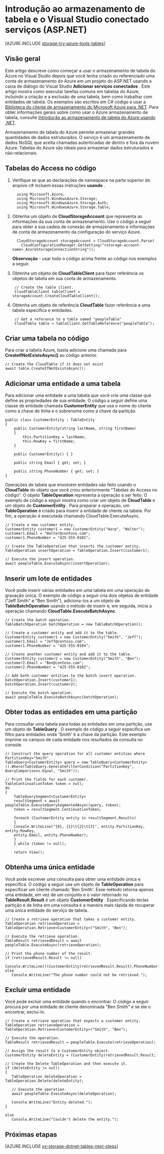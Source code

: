 <properties
    pageTitle="Introdução ao armazenamento de tabela e o Visual Studio conectado serviços (ASP.NET) | Microsoft Azure"
    description="Como começar a usar o armazenamento de tabela do Azure em um projeto do ASP.NET no Visual Studio depois de conectar a uma conta de armazenamento usando o Visual Studio conectado serviços"
    services="storage"
    documentationCenter=""
    authors="TomArcher"
    manager="douge"
    editor=""/>

<tags
    ms.service="storage"
    ms.workload="web"
    ms.tgt_pltfrm="vs-getting-started"
    ms.devlang="na"
    ms.topic="article"
    ms.date="07/18/2016"
    ms.author="tarcher"/>

# <a name="get-started-with-table-storage-and-visual-studio-connected-services-aspnet"></a>Introdução ao armazenamento de tabela e o Visual Studio conectado serviços (ASP.NET)

[AZURE.INCLUDE [storage-try-azure-tools-tables](../../includes/storage-try-azure-tools-tables.md)]

## <a name="overview"></a>Visão geral
Este artigo descreve como começar a usar o armazenamento de tabela do Azure no Visual Studio depois que você tenha criado ou referenciado uma conta de armazenamento do Azure em um projeto do ASP.NET usando a caixa de diálogo do Visual Studio **Adicionar serviços conectados** . Este artigo mostra como executar tarefas comuns em tabelas do Azure, incluindo a criação e a exclusão de uma tabela, bem como trabalhar com entidades de tabela. Os exemplos são escritos em C\# código e usar a [Biblioteca do cliente de armazenamento do Microsoft Azure para .NET](https://msdn.microsoft.com/library/azure/dn261237.aspx). Para obter informações gerais sobre como usar o Azure armazenamento de tabela, consulte [Introdução ao armazenamento de tabela do Azure usando .NET](storage-dotnet-how-to-use-tables.md).

Armazenamento de tabela do Azure permite armazenar grandes quantidades de dados estruturados. O serviço é um armazenamento de dados NoSQL que aceita chamadas autenticadas de dentro e fora da nuvem Azure. Tabelas do Azure são ideais para armazenar dados estruturados e não-relacionais.


## <a name="access-tables-in-code"></a>Tabelas do Access no código

1. Verifique se que as declarações de namespace na parte superior do arquivo c# incluem essas instruções **usando** .

         using Microsoft.Azure;
         using Microsoft.WindowsAzure.Storage;
         using Microsoft.WindowsAzure.Storage.Auth;
         using Microsoft.WindowsAzure.Storage.Table;

2. Obtenha um objeto de **CloudStorageAccount** que representa as informações da sua conta de armazenamento. Use o código a seguir para obter a sua cadeia de conexão de armazenamento e informações de conta de armazenamento da configuração do serviço Azure.

         CloudStorageAccount storageAccount = CloudStorageAccount.Parse(
           CloudConfigurationManager.GetSetting("<storage-account-name>_AzureStorageConnectionString"));

    **Observação** - usar todo o código acima frente ao código nos exemplos a seguir.

3. Obtenha um objeto de **CloudTableClient** para fazer referência os objetos de tabela em sua conta de armazenamento.  

        // Create the table client.
        CloudTableClient tableClient = storageAccount.CreateCloudTableClient();

4. Obtenha um objeto de referência **CloudTable** fazer referência a uma tabela específica e entidades.

        // Get a reference to a table named "peopleTable"
        CloudTable table = tableClient.GetTableReference("peopleTable");

## <a name="create-a-table-in-code"></a>Criar uma tabela no código

Para criar a tabela Azure, basta adicione uma chamada para **CreateIfNotExistsAsync()** ao código anterior.

    // Create the CloudTable if it does not exist
    await table.CreateIfNotExistsAsync();

## <a name="add-an-entity-to-a-table"></a>Adicionar uma entidade a uma tabela

Para adicionar uma entidade a uma tabela que você crie uma classe que define as propriedades de sua entidade. O código a seguir define uma classe de entidade chamada **CustomerEntity** que usa o nome do cliente como a chave de linha e o sobrenome como a chave da partição.

    public class CustomerEntity : TableEntity
    {
        public CustomerEntity(string lastName, string firstName)
        {
            this.PartitionKey = lastName;
            this.RowKey = firstName;
        }

        public CustomerEntity() { }

        public string Email { get; set; }

        public string PhoneNumber { get; set; }
    }

Operações de tabela que envolvem entidades são feito usando o **CloudTable** do objeto que você criou anteriormente "Tabelas do Access no código". O objeto **TableOperation** representa a operação a ser feito. O exemplo de código a seguir mostra como criar um objeto de **CloudTable** e um objeto de **CustomerEntity** . Para preparar a operação, um **TableOperation** é criado para inserir a entidade de cliente na tabela. Por fim, a operação é executada chamando CloudTable.ExecuteAsync.

    // Create a new customer entity.
    CustomerEntity customer1 = new CustomerEntity("Harp", "Walter");
    customer1.Email = "Walter@contoso.com";
    customer1.PhoneNumber = "425-555-0101";

    // Create the TableOperation that inserts the customer entity.
    TableOperation insertOperation = TableOperation.Insert(customer1);

    // Execute the insert operation.
    await peopleTable.ExecuteAsync(insertOperation);

## <a name="insert-a-batch-of-entities"></a>Inserir um lote de entidades

Você pode inserir várias entidades em uma tabela em uma operação de gravação única. O exemplo de código a seguir cria dois objetos de entidade ("Jeff Smith" e "Ben Smith"), adiciona-los a um objeto de **TableBatchOperation** usando o método de inserir e, em seguida, inicia a operação chamando **CloudTable.ExecuteBatchAsync**.

    // Create the batch operation.
    TableBatchOperation batchOperation = new TableBatchOperation();

    // Create a customer entity and add it to the table.
    CustomerEntity customer1 = new CustomerEntity("Smith", "Jeff");
    customer1.Email = "Jeff@contoso.com";
    customer1.PhoneNumber = "425-555-0104";

    // Create another customer entity and add it to the table.
    CustomerEntity customer2 = new CustomerEntity("Smith", "Ben");
    customer2.Email = "Ben@contoso.com";
    customer2.PhoneNumber = "425-555-0102";

    // Add both customer entities to the batch insert operation.
    batchOperation.Insert(customer1);
    batchOperation.Insert(customer2);

    // Execute the batch operation.
    await peopleTable.ExecuteBatchAsync(batchOperation);

## <a name="get-all-of-the-entities-in-a-partition"></a>Obter todas as entidades em uma partição
Para consultar uma tabela para todas as entidades em uma partição, use um objeto de **TableQuery** . O exemplo de código a seguir especifica um filtro para entidades onde 'Smith' é a chave da partição. Este exemplo imprime os campos de cada entidade nos resultados da consulta no console.

    // Construct the query operation for all customer entities where PartitionKey="Smith".
    TableQuery<CustomerEntity> query = new TableQuery<CustomerEntity>().Where(TableQuery.GenerateFilterCondition("PartitionKey", QueryComparisons.Equal, "Smith"));

    // Print the fields for each customer.
    TableContinuationToken token = null;
    do
    {
        TableQuerySegment<CustomerEntity>
        resultSegment = await peopleTable.ExecuteQuerySegmentedAsync(query, token);
        token = resultSegment.ContinuationToken;

        foreach (CustomerEntity entity in resultSegment.Results)
        {
        Console.WriteLine("{0}, {1}\t{2}\t{3}", entity.PartitionKey, entity.RowKey,
        entity.Email, entity.PhoneNumber);
        }
        } while (token != null);

        return View();


## <a name="get-a-single-entity"></a>Obtenha uma única entidade
Você pode escrever uma consulta para obter uma entidade única e específica. O código a seguir usa um objeto de **TableOperation** para especificar um cliente chamado 'Ben Smith'. Esse método retorna apenas uma entidade, em vez de um conjunto e o valor retornado no **TableResult.Result** é um objeto **CustomerEntity** . Especificando teclas partição e de linha em uma consulta é a maneira mais rápida de recuperar uma única entidade do serviço de tabela.

    // Create a retrieve operation that takes a customer entity.
    TableOperation retrieveOperation = TableOperation.Retrieve<CustomerEntity>("Smith", "Ben");

    // Execute the retrieve operation.
    TableResult retrievedResult = await peopleTable.ExecuteAsync(retrieveOperation);
    
    // Print the phone number of the result.
    if (retrievedResult.Result != null)
        Console.WriteLine(((CustomerEntity)retrievedResult.Result).PhoneNumber);
    else
       Console.WriteLine("The phone number could not be retrieved.");

## <a name="delete-an-entity"></a>Excluir uma entidade
Você pode excluir uma entidade quando o encontrar. O código a seguir procura por uma entidade de cliente denominada "Ben Smith" e se ele o encontrar, exclui-lo.

    // Create a retrieve operation that expects a customer entity.
    TableOperation retrieveOperation = TableOperation.Retrieve<CustomerEntity>("Smith", "Ben");

    // Execute the operation.
    TableResult retrievedResult = peopleTable.Execute(retrieveOperation);

    // Assign the result to a CustomerEntity object.
    CustomerEntity deleteEntity = (CustomerEntity)retrievedResult.Result;

    // Create the Delete TableOperation and then execute it.
    if (deleteEntity != null)
    {
       TableOperation deleteOperation = TableOperation.Delete(deleteEntity);

       // Execute the operation.
       await peopleTable.ExecuteAsync(deleteOperation);

       Console.WriteLine("Entity deleted.");
    }

    else
       Console.WriteLine("Couldn't delete the entity.");

## <a name="next-steps"></a>Próximas etapas

[AZURE.INCLUDE [vs-storage-dotnet-tables-next-steps](../../includes/vs-storage-dotnet-tables-next-steps.md)]

